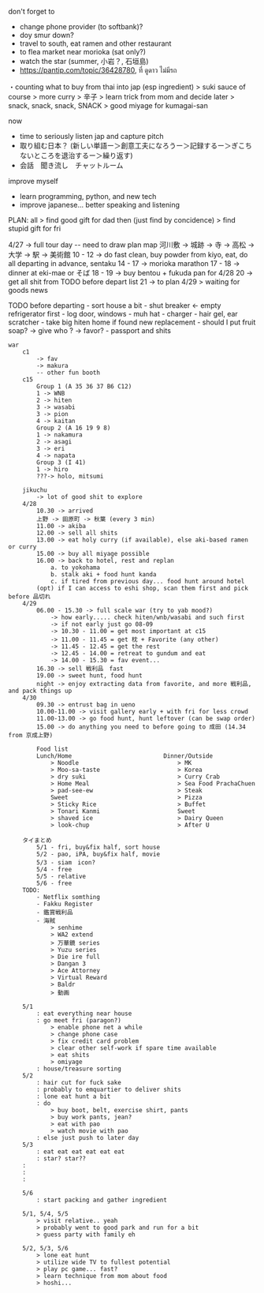 don't forget to 
- change phone provider (to softbank)?
- doy smur down?
- travel to south, eat ramen and other restaurant
- to flea market near morioka (sat only?)
- watch the star (summer, 小岩？, 石垣島)
- https://pantip.com/topic/36428780, ที่ ดูดาว ไม่มีรถ

・counting what to buy from thai into jap (esp ingredient)
	> suki sauce of course
	> more curry
	> 辛子
	> learn trick from mom and decide later
	> snack, snack, snack, SNACK
	> good miyage for kumagai-san

now
- time to seriously listen jap and capture pitch 
- 取り組む日本？ (新しい単語ー＞創意工夫になろうー＞記録するー＞ぎこちないところを退治するー＞繰り返す)
- 会話　聞き流し　チャットルーム

improve myself
- learn programming, python, and new tech 
- improve japanese... better speaking and listening

PLAN:
	all
	> find good gift for dad then (just find by concidence)
	> find stupid gift for fri
	
4/27
		-> full tour day -- need to draw plan map
			河川敷 -> 城跡 -> 寺 -> 高松 -> 大学 -> 駅 -> 美術館 
		10 - 12 -> do fast clean, buy powder from kiyo, eat, do all departing in advance, sentaku
		14 - 17 -> morioka marathon
		17 - 18 -> dinner at eki-mae or そば
		18 - 19 -> buy bentou + fukuda pan for 4/28
		20 -> get all shit from TODO before depart list
		21 -> to plan 4/29
			> waiting for goods news

TODO before departing
	- sort house a bit 
	- shut breaker <- empty refrigerator first
	- log door, windows
	- muh hat
	- charger
	- hair gel, ear scratcher
	- take big hiten home if found new replacement
	- should I put fruit soap? -> give who ? -> favor?
	- passport and shits
	
	war
		c1
			-> fav
			-> makura
			-- other fun booth
		c15
			Group 1 (A 35 36 37 B6 C12)
			1 -> WNB
			2 -> hiten
			3 -> wasabi
			3 -> pion
			4 -> kaitan
			Group 2 (A 16 19 9 8)
			1 -> nakamura
			2 -> asagi
			3 -> eri
			4 -> napata
			Group 3 (I 41)
			1 -> hiro
			???-> holo, mitsumi
			
		jikuchu
			-> lot of good shit to explore
		4/28
			10.30 -> arrived
			上野 -> 田原町 -> 秋葉 (every 3 min)
			11.00 -> akiba
			12.00 -> sell all shits
			13.00 -> eat holy curry (if available), else aki-based ramen or curry
			15.00 -> buy all miyage possible
			16.00 -> back to hotel, rest and replan
				a. to yokohama
				b. stalk aki + food hunt kanda
				c. if tired from previous day... food hunt around hotel
			(opt) if I can access to eshi shop, scan them first and pick before 品切れ
		4/29
			06.00 - 15.30 -> full scale war (try to yab mood?)
				-> how early..... check hiten/wnb/wasabi and such first
				-> if not early just go 08-09
				-> 10.30 - 11.00 = get most important at c15
				-> 11.00 - 11.45 = get 枕 + Favorite (any other)
				-> 11.45 - 12.45 = get the rest
				-> 12.45 - 14.00 = retreat to gundum and eat
				-> 14.00 - 15.30 = fav event...
			16.30 -> sell 戦利品　fast
			19.00 -> sweet hunt, food hunt 
			night -> enjoy extracting data from favorite, and more 戦利品, and pack things up
		4/30
			09.30 -> entrust bag in ueno
			10.00-11.00 -> visit gallery early + with fri for less crowd
			11.00-13.00 -> go food hunt, hunt leftover (can be swap order)
			15.00 -> do anything you need to before going to 成田 (14.34 from 京成上野)
			
			Food list
			Lunch/Home							Dinner/Outside
				> Noodle							> MK
				> Moo-sa-taste						> Korea
				> dry suki							> Curry Crab
				> Home Meal							> Sea Food PrachaChuen
				> pad-see-ew						> Steak
				Sweet								> Pizza
				> Sticky Rice						> Buffet
				> Tonari Kanmi						Sweet
				> shaved ice						> Dairy Queen
				> look-chup							> After U

		タイまとめ
			5/1 - fri, buy&fix half, sort house
			5/2 - pao, iPA, buy&fix half, movie
			5/3 - siam　icon?
			5/4 - free
			5/5 - relative
			5/6 - free
		TODO:
			- Netflix somthing
			- Fakku Register
			- 鑑賞戦利品
			- 海賊
				> senhime
				> WA2 extend
				> 万華鏡 series
				> Yuzu series
				> Die ire full
				> Dangan 3
				> Ace Attorney
				> Virtual Reward
				> Baldr
				> 動画
				
		5/1
			: eat everything near house
			: go meet fri (paragon?)
				> enable phone net a while
				> change phone case
				> fix credit card problem
				> clear other self-work if spare time available
				> eat shits
				> omiyage
			: house/treasure sorting
		5/2
			: hair cut for fuck sake
			: probably to emquartier to deliver shits
			: lone eat hunt a bit
			: do
				> buy boot, belt, exercise shirt, pants
				> buy work pants, jean?
				> eat with pao
				> watch movie with pao
			: else just push to later day
		5/3
			: eat eat eat eat eat eat
			: star? star??
		:
		:
		:

		5/6
			: start packing and gather ingredient
	
		5/1, 5/4, 5/5
			> visit relative.. yeah
			> probably went to good park and run for a bit
			> guess party with family eh
			
		5/2, 5/3, 5/6
			> lone eat hunt
			> utilize wide TV to fullest potential
			> play pc game... fast?
			> learn technique from mom about food
			> hoshi...
	
	


